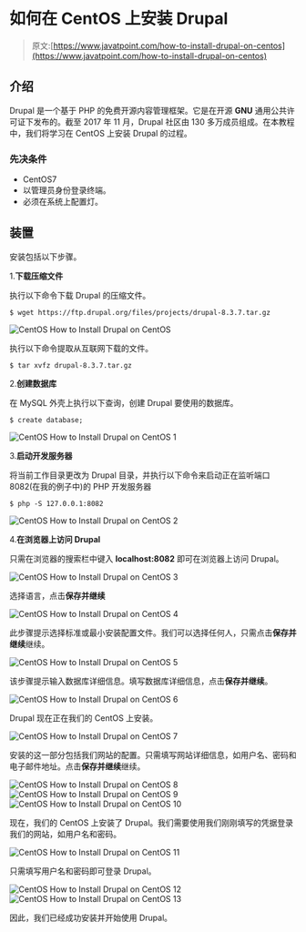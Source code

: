 # 如何在 CentOS 上安装 Drupal

> 原文:[https://www.javatpoint.com/how-to-install-drupal-on-centos](https://www.javatpoint.com/how-to-install-drupal-on-centos)

## 介绍

Drupal 是一个基于 PHP 的免费开源内容管理框架。它是在开源 **GNU** 通用公共许可证下发布的。截至 2017 年 11 月，Drupal 社区由 130 多万成员组成。在本教程中，我们将学习在 CentOS 上安装 Drupal 的过程。

### 先决条件

*   CentOS7
*   以管理员身份登录终端。
*   必须在系统上配置灯。

## 装置

安装包括以下步骤。

1.**下载压缩文件**

执行以下命令下载 Drupal 的压缩文件。

```
$ wget https://ftp.drupal.org/files/projects/drupal-8.3.7.tar.gz

```

![CentOS How to Install Drupal on CentOS](../Images/7dc026c193b3147a5ca8cfde5bce67c7.png)

执行以下命令提取从互联网下载的文件。

```
$ tar xvfz drupal-8.3.7.tar.gz 

```

2.**创建数据库**

在 MySQL 外壳上执行以下查询，创建 Drupal 要使用的数据库。

```
$ create database; 

```

![CentOS How to Install Drupal on CentOS 1](../Images/9dad85364a19a64148d7631a863d0e3b.png)

3.**启动开发服务器**

将当前工作目录更改为 Drupal 目录，并执行以下命令来启动正在监听端口 8082(在我的例子中)的 PHP 开发服务器

```
$ php -S 127.0.0.1:8082 

```

![CentOS How to Install Drupal on CentOS 2](../Images/98be241fc773a3a84a19cfd54a084fb5.png)

4.**在浏览器上访问 Drupal**

只需在浏览器的搜索栏中键入 **localhost:8082** 即可在浏览器上访问 Drupal。

![CentOS How to Install Drupal on CentOS 3](../Images/02822e65721e953485824fde15144b13.png)

选择语言，点击**保存并继续**

![CentOS How to Install Drupal on CentOS 4](../Images/1cd99034ce5991a4e2b4456df9538357.png)

此步骤提示选择标准或最小安装配置文件。我们可以选择任何人，只需点击**保存并继续**继续。

![CentOS How to Install Drupal on CentOS 5](../Images/78bd7c92eea24c25bedcd7c6b3800c5a.png)

该步骤提示输入数据库详细信息。填写数据库详细信息，点击**保存并继续**。

![CentOS How to Install Drupal on CentOS 6](../Images/1f9482bd4a984198a3554c2c89efd957.png)

Drupal 现在正在我们的 CentOS 上安装。

![CentOS How to Install Drupal on CentOS 7](../Images/276c82f501a40c320d5ee66ba932a0a0.png)

安装的这一部分包括我们网站的配置。只需填写网站详细信息，如用户名、密码和电子邮件地址。点击**保存并继续**继续。

![CentOS How to Install Drupal on CentOS 8](../Images/46c65a978d7e6500d6085fa5a05c95c7.png) ![CentOS How to Install Drupal on CentOS 9](../Images/a7ad48fb7f3b957caaec1054d4573cd2.png) ![CentOS How to Install Drupal on CentOS 10](../Images/a3be1ddb019b6dd3365b425f481d7c60.png)

现在，我们的 CentOS 上安装了 Drupal。我们需要使用我们刚刚填写的凭据登录我们的网站，如用户名和密码。

![CentOS How to Install Drupal on CentOS 11](../Images/8b61a83557b71b8fc459aed4b04919dc.png)

只需填写用户名和密码即可登录 Drupal。

![CentOS How to Install Drupal on CentOS 12](../Images/bf14383c4107a9ddcacda3fadc5ad74c.png) ![CentOS How to Install Drupal on CentOS 13](../Images/5ee73a68c8bd0771de13bc0762f27c6d.png)

因此，我们已经成功安装并开始使用 Drupal。